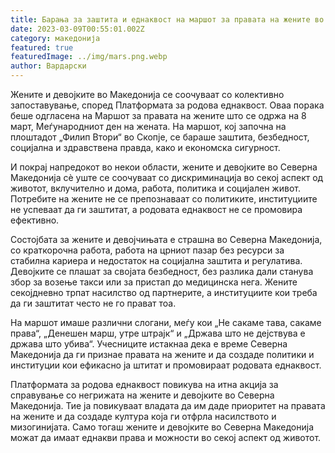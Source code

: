 ```yaml
---
title: Барања за заштита и еднаквост на маршот за правата на жените во Скопје
date: 2023-03-09T00:55:01.002Z
category: македонија
featured: true
featuredImage: ../img/mars.png.webp
author: Вардарски
---
```


Жените и девојките во Македонија се соочуваат со колективно запоставување, според Платформата за родова еднаквост. Оваа порака беше одгласена на Маршот за правата на жените што се одржа на 8 март, Меѓународниот ден на жената. На маршот, кој започна на плоштадот „Филип Втори“ во Скопје, се бараше заштита, безбедност, социјална и здравствена правда, како и економска сигурност.

И покрај напредокот во некои области, жените и девојките во Северна Македонија сè уште се соочуваат со дискриминација во секој аспект од животот, вклучително и дома, работа, политика и социјален живот. Потребите на жените не се препознаваат со политиките, институциите не успеваат да ги заштитат, а родовата еднаквост не се промовира ефективно.

Состојбата за жените и девојчињата е страшна во Северна Македонија, со краткорочна работа, работа на црниот пазар без ресурси за стабилна кариера и недостаток на социјална заштита и регулатива. Девојките се плашат за својата безбедност, без разлика дали станува збор за возење такси или за пристап до медицинска нега. Жените секојдневно трпат насилство од партнерите, а институциите кои треба да ги заштитат често не го прават тоа.

На маршот имаше различни слогани, меѓу кои „Не сакаме тава, сакаме права“, „Денешен марш, утре штрајк“ и „Држава што не дејствува е држава што убива“. Учесниците истакнаа дека е време Северна Македонија да ги признае правата на жените и да создаде политики и институции кои ефикасно ја штитат и промовираат родовата еднаквост.

Платформата за родова еднаквост повикува на итна акција за справување со негрижата на жените и девојките во Северна Македонија. Тие ја повикуваат владата да им даде приоритет на правата на жените и да создаде култура која ги отфрла насилството и мизогинијата. Само тогаш жените и девојките во Северна Македонија можат да имаат еднакви права и можности во секој аспект од животот.

